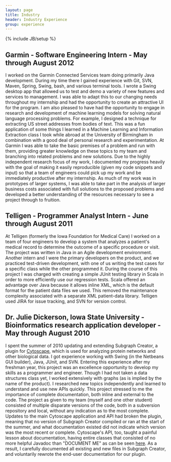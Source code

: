 ```yaml
---
layout: page
title: Industry
header: Industry Experience
group: experience
---
```

{% include JB/setup %}

## Garmin - Software Engineering Intern - May through August 2012
I worked on the Garmin Connected Services team doing primarily Java development. During my time there I gained experience with Git, SVN, Maven, Spring, Swing, bash, and various terminal tools. I wrote a Swing desktop app that allowed us to test and demo a variety of new features and services to management. I was able to adapt this to our changing needs throughout my internship and had the opportunity to create an attractive UI for the program. I am also pleased to have had the opportunity to engage in research and development of machine learning models for solving natural language processing problems. For example, I designed a technique for extracting US street addresses from bodies of text. This was a fun application of some things I learned in a Machine Learning and Information Extraction class I took while abroad at the University of Birmingham in combination with a good deal of personal research and experimentation. At Garmin I was able to take the basic premises of a problem and run with them, providing greater knowledge on these topics to my team and branching into related problems and new solutions. Due to the highly independent research focus of my work, I documented my progress heavily with the goal of making it easily reproducible (given my code snippets and input) so that a team of engineers could pick up my work and be immediately productive after my internship. As much of my work was in prototypes of larger systems, I was able to take part in the analysis of larger business costs associated with full solutions to the proposed problems and developed a better understanding of the resources necessary to see a project through to fruition.  

<!--
http://ces.cnet.com/1606-34438_1-50138567.html
http://garmin.blogs.com/my_weblog/2013/01/garmin-k2-infotainment-platform-nominated-for-cnet-ces-best-of-show.html
http://www.engadget.com/2013/01/08/garmins-k2-glass-cockpit-hands-on/
http://ces.cnet.com/8301-34438_1-57562374/garmin-k2-platform-previews-the-dashboard-of-the-near-future/
http://garmin.blogs.com/pr/2013/01/garmin-next-generation-infotainment-system-turns-car-dashboard-into-digital-cockpit.html
-->

## Telligen - Programmer Analyst Intern - June through August 2011
At Telligen (formerly the Iowa Foundation for Medical Care) I worked on a team of four engineers to develop a system that analyzes a patient's medical record to determine the outcome of a specific procedure or visit. The project was written in Java in an Agile development environment. Another intern and I were the primary developers on the product, and we practiced test-driven development, with one of us writing the test cases for a specific class while the other programmed it. During the course of this project I was charged with creating a simple JUnit testing library in Scala in order to more efficiently use our regression tests. Scala offered an advantage over Java because it allows inline XML, which is the default format for the patient data files we used. This removed the maintenance complexity associated with a separate XML patient-data library. Telligen used JIRA for issue tracking, and SVN for version control.  

## Dr. Julie Dickerson, Iowa State University - Bioinformatics research application developer - May through August 2010
I spent the summer of 2010 updating and extending Subgraph Creator, a plugin for [Cytoscape](http://www.cytoscape.org/), which is used for analyzing protein networks and other biological data. I got experience working with Swing (in the Netbeans GUI builder), Java, JUnit, and SVN. Entering this experience after my freshman year, this project was an excellence opportunity to develop my skills as a programmer and engineer. Though I had not taken a data structures class yet, I worked extensively with graphs (as is implied by the name of the product). I researched new topics independently and learned to understand and use new APIs quickly. This project stressed to me the importance of complete documentation, both inline and external to the code. The project as given to my team (myself and one other student) consisted of multiple disparate versions of the code, both in a subversion repository and local, without any indication as to the most complete. Updates to the main Cytoscape application and API had broken the plugin, meaning that no version of Subgraph Creator compiled or ran at the start of the summer, and what documentation existed did not indicate which version was the most recent or complete. Cytoscape's API, too, taught a painful lesson about documentation, having entire classes that consisted of no more helpful Javadoc than "DOCUMENT ME" as can be seen [here](http://chianti.ucsd.edu/Cyto-2_6_1/javadoc/cytoscape/CyMain.html). As a result, I carefully documented all existing and new files in Subgraph Creator, and voluntarily rewrote the end-user documentation for our plugin.  
